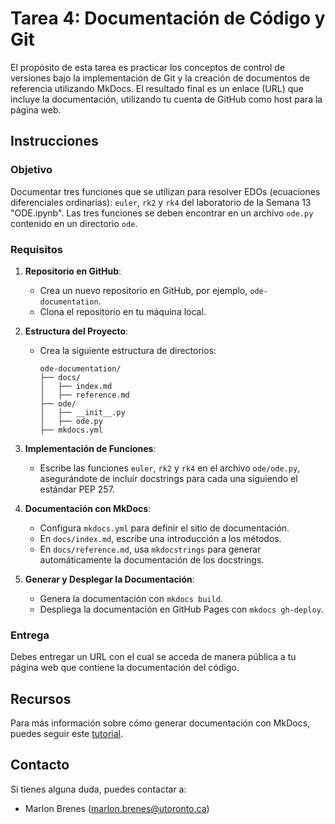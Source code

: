 # Tarea 4: Documentación de Código y Git

El propósito de esta tarea es practicar los conceptos de control de versiones bajo la implementación de Git y la creación de documentos de referencia utilizando MkDocs. El resultado final es un enlace (URL) que incluye la documentación, utilizando tu cuenta de GitHub como host para la página web.

## Instrucciones

### Objetivo

Documentar tres funciones que se utilizan para resolver EDOs (ecuaciones diferenciales ordinarias): `euler`, `rk2` y `rk4` del laboratorio de la Semana 13 "ODE.ipynb". Las tres funciones se deben encontrar en un archivo `ode.py` contenido en un directorio `ode`.

### Requisitos

1. **Repositorio en GitHub**:
   - Crea un nuevo repositorio en GitHub, por ejemplo, `ode-documentation`.
   - Clona el repositorio en tu máquina local.

2. **Estructura del Proyecto**:
   - Crea la siguiente estructura de directorios:
     ```
     ode-documentation/
     ├── docs/
     │   ├── index.md
     │   ├── reference.md
     ├── ode/
     │   ├── __init__.py
     │   ├── ode.py
     ├── mkdocs.yml
     ```

3. **Implementación de Funciones**:
   - Escribe las funciones `euler`, `rk2` y `rk4` en el archivo `ode/ode.py`, asegurándote de incluir docstrings para cada una siguiendo el estándar PEP 257.

4. **Documentación con MkDocs**:
   - Configura `mkdocs.yml` para definir el sitio de documentación.
   - En `docs/index.md`, escribe una introducción a los métodos.
   - En `docs/reference.md`, usa `mkdocstrings` para generar automáticamente la documentación de los docstrings.

5. **Generar y Desplegar la Documentación**:
   - Genera la documentación con `mkdocs build`.
   - Despliega la documentación en GitHub Pages con `mkdocs gh-deploy`.

### Entrega

Debes entregar un URL con el cual se acceda de manera pública a tu página web que contiene la documentación del código.

## Recursos

Para más información sobre cómo generar documentación con MkDocs, puedes seguir este [tutorial](https://realpython.com/python-project-documentation-with-mkdocs/).

## Contacto

Si tienes alguna duda, puedes contactar a:
- Marlon Brenes (marlon.brenes@utoronto.ca)


